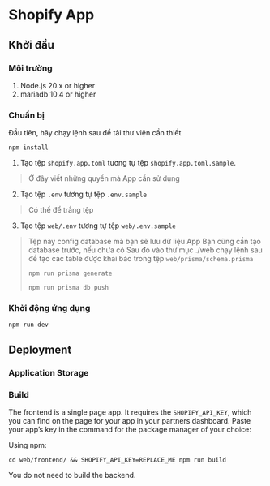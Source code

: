 # Shopify App

## Khởi đầu

### Môi trường

1. Node.js 20.x or higher
2. mariadb 10.4 or higher

### Chuẩn bị

Đầu tiên, hãy chạy lệnh sau để tải thư viện cần thiết

```shell
npm install
```

1. Tạo tệp `shopify.app.toml` tương tự tệp `shopify.app.toml.sample`.
> Ở đây viết những quyền mà App cần sử dụng

2. Tạo tệp `.env` tương tự tệp `.env.sample`
> Có thể để trắng tệp

3. Tạo tệp `web/.env` tương tự tệp `web/.env.sample`
> Tệp này config database mà bạn sẽ lưu dữ liệu App
> Bạn cũng cần tạo database trước, nếu chưa có
> Sau đó vào thư mục ./web chạy lệnh sau để tạo các table được khai báo trong tệp `web/prisma/schema.prisma`
>
>```shell
>npm run prisma generate
>```
>
>```shell
>npm run prisma db push
>```

### Khởi động ứng dụng

```shell
npm run dev
```

## Deployment

### Application Storage

### Build

The frontend is a single page app. It requires the `SHOPIFY_API_KEY`, which you can find on the page for your app in your partners dashboard. Paste your app’s key in the command for the package manager of your choice:

Using npm:

```shell
cd web/frontend/ && SHOPIFY_API_KEY=REPLACE_ME npm run build
```

You do not need to build the backend.